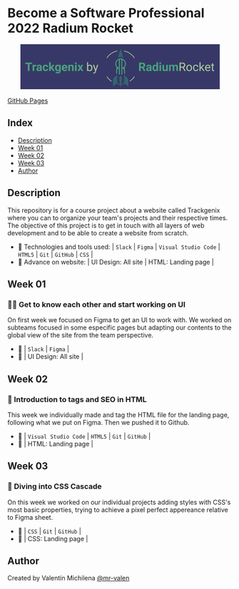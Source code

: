 # Become a Software Professional 2022 Radium Rocket
<div align="center"><img src="./Week-02/img/logo.png"></div>

[GitHub Pages](https://mr-valen.github.io/BaSP-A2022-Etapa-1/Week-03/index.html)

## Index
* [Description](#description)
* [Week 01](#week-01)
* [Week 02](#week-02)
* [Week 03](#week-03)
* [Author](#author)

## Description
 This repository is for a course project about a website called Trackgenix where you can to organize your team's projects and their respective times. The objective of this project is to get in touch with all layers of web development and to be able to create a website from scratch.
 * 🧰 Technologies and tools used: | `Slack` | `Figma` | `Visual Studio Code` | `HTML5` | `Git` | `GitHub` | `CSS` |
 * 🔨 Advance on website: | UI Design: All site | HTML: Landing page |

## Week 01 
### 🤝🏻 Get to know each other and start working on UI
 On first week we focused on Figma to get an UI to work with. We worked on subteams focused in some especific pages but adapting our contents to the global view of the site from the team perspective.
 * 🧰 | `Slack` | `Figma` |
 * 🔨 | UI Design: All site |

## Week 02 
### 📎 Introduction to tags and SEO in HTML
 This week we individually made and tag the HTML file for the landing page, following what we put on Figma. Then we pushed it to Github.
 * 🧰 | `Visual Studio Code` | `HTML5` | `Git` | `GitHub` |
 * 🔨 | HTML: Landing page |

## Week 03
### 🤿 Diving into CSS Cascade
On this week we worked on our individual projects adding styles with CSS's most basic properties, trying to achieve a pixel perfect appereance relative to Figma sheet.
 * 🧰 | `CSS` | `Git` | `GitHub` |
 * 🔨 | CSS: Landing page |

 ## Author
 Created by Valentín Michilena [@mr-valen](https://github.com/mr-valen)

